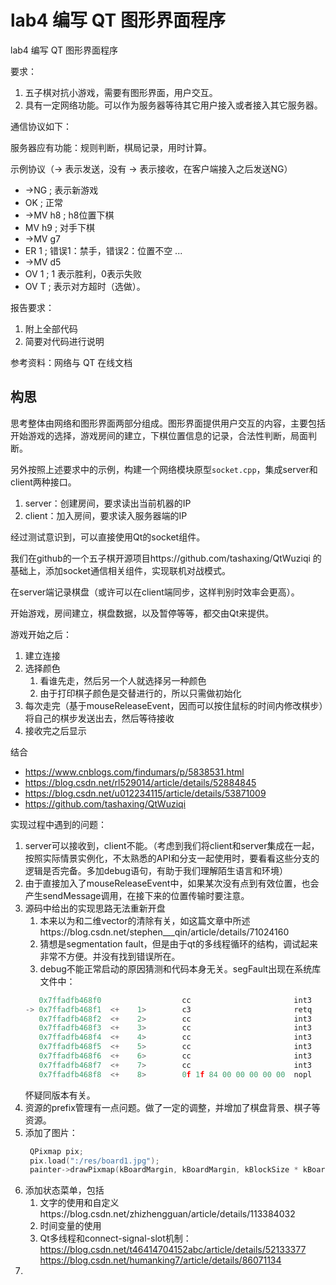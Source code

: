 # lab4 编写 QT 图形界面程序

lab4 编写 QT 图形界面程序

要求：
1. 五子棋对抗小游戏，需要有图形界面，用户交互。
2. 具有一定网络功能。可以作为服务器等待其它用户接入或者接入其它服务器。

通信协议如下：

服务器应有功能：规则判断，棋局记录，用时计算。

示例协议（-> 表示发送，没有 -> 表示接收，在客户端接入之后发送NG）

- ->NG    ; 表示新游戏
- OK      ; 正常
- ->MV h8 ; h8位置下棋
- MV h9   ; 对手下棋
- ->MV g7
- ER 1    ; 错误1：禁手，错误2：位置不空 ...
- ->MV d5
- OV 1    ; 1 表示胜利，0表示失败
- OV T    ; 表示对方超时（选做）。

报告要求：
1. 附上全部代码
2. 简要对代码进行说明

参考资料：网络与 QT 在线文档


## 构思

思考整体由网络和图形界面两部分组成。图形界面提供用户交互的内容，主要包括开始游戏的选择，游戏房间的建立，下棋位置信息的记录，合法性判断，局面判断。

另外按照上述要求中的示例，构建一个网络模块原型`socket.cpp`，集成server和client两种接口。
1. server：创建房间，要求读出当前机器的IP
2. client：加入房间，要求读入服务器端的IP

经过测试意识到，可以直接使用Qt的socket组件。

我们在github的一个五子棋开源项目https://github.com/tashaxing/QtWuziqi 的基础上，添加socket通信相关组件，实现联机对战模式。

在server端记录棋盘（或许可以在client端同步，这样判别时效率会更高）。

开始游戏，房间建立，棋盘数据，以及暂停等等，都交由Qt来提供。

游戏开始之后：
1. 建立连接
2. 选择颜色
   1. 看谁先走，然后另一个人就选择另一种颜色
   2. 由于打印棋子颜色是交替进行的，所以只需做初始化
3. 每次走完（基于mouseReleaseEvent，因而可以按住鼠标的时间内修改棋步）将自己的棋步发送出去，然后等待接收
4. 接收完之后显示


结合
- https://www.cnblogs.com/findumars/p/5838531.html
- https://blog.csdn.net/rl529014/article/details/52884845
- https://blog.csdn.net/u012234115/article/details/53871009
- https://github.com/tashaxing/QtWuziqi

实现过程中遇到的问题：
1. server可以接收到，client不能。（考虑到我们将client和server集成在一起，按照实际情景实例化，不太熟悉的API和分支一起使用时，要看看这些分支的逻辑是否完备。多加debug语句，有助于我们理解陌生语言和环境）
2. 由于直接加入了mouseReleaseEvent中，如果某次没有点到有效位置，也会产生sendMessage调用，在接下来的位置传输时要注意。
3. 源码中给出的实现思路无法重新开盘
   1. 本来以为和二维vector的清除有关，如这篇文章中所述https://blog.csdn.net/stephen___qin/article/details/71024160
   2. 猜想是segmentation fault，但是由于qt的多线程循环的结构，调试起来非常不方便。并没有找到错误所在。
   3. debug不能正常启动的原因猜测和代码本身无关。segFault出现在系统库文件中：
   ```cpp
      0x7ffadfb468f0                  cc                       int3
   -> 0x7ffadfb468f1  <+    1>        c3                       retq
      0x7ffadfb468f2  <+    2>        cc                       int3
      0x7ffadfb468f3  <+    3>        cc                       int3
      0x7ffadfb468f4  <+    4>        cc                       int3
      0x7ffadfb468f5  <+    5>        cc                       int3
      0x7ffadfb468f6  <+    6>        cc                       int3
      0x7ffadfb468f7  <+    7>        cc                       int3
      0x7ffadfb468f8  <+    8>        0f 1f 84 00 00 00 00 00  nopl   0x0(%rax,%rax,1)
   ```
   怀疑同版本有关。
4. 资源的prefix管理有一点问题。做了一定的调整，并增加了棋盘背景、棋子等资源。
5. 添加了图片：
   ```cpp
    QPixmap pix;   
    pix.load(":/res/board1.jpg");
    painter->drawPixmap(kBoardMargin, kBoardMargin, kBlockSize * kBoardSizeNum, kBlockSize * kBoardSizeNum, pix);
   ```
6. 添加状态菜单，包括
   1. 文字的使用和自定义https://blog.csdn.net/zhizhengguan/article/details/113384032
   2. 时间变量的使用
   3. Qt多线程和connect-signal-slot机制：https://blog.csdn.net/t46414704152abc/article/details/52133377 https://blog.csdn.net/humanking7/article/details/86071134
7. 